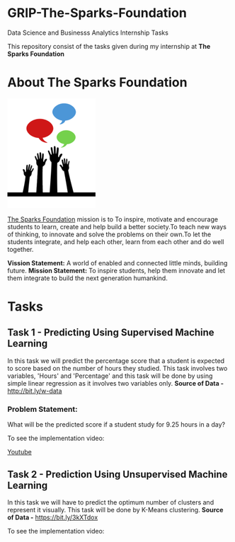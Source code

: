 # GRIP-The-Sparks-Foundation

Data Science and Businesss Analytics Internship Tasks

This repository consist of the tasks given during my internship at **The Sparks Foundation**

# About The Sparks Foundation

![](TSF.png)

[The Sparks Foundation](https://www.thesparksfoundationsingapore.org/) mission is to To inspire, motivate and encourage students to learn, create and help build a better society.To teach new ways of thinking, to innovate and solve the problems on their own.To let the students integrate, and help each other, learn from each other and do well together.

**Vission Statement:** A world of enabled and connected little minds, building future.
**Mission Statement:** To inspire students, help them innovate and let them integrate to build the next generation humankind.

# Tasks

## Task 1 - Predicting Using Supervised Machine Learning

In this task we will predict the percentage score that a student is expected to score based on the number of hours they studied. This task involves two variables, 'Hours' and 'Percentage' and this task will be done by using simple linear regression as it involves two variables only.
**Source of Data -** http://bit.ly/w-data 

### Problem Statement:

  What will be the predicted score if a student study for 9.25 hours in a day?

To see the implementation video:

[Youtube](https://youtu.be/nrVwcUr57wg)

## Task 2 - Prediction Using Unsupervised Machine Learning

In this task we will have to predict the optimum number of clusters and represent it visually. This task will be done by K-Means clustering.
**Source of Data -** https://bit.ly/3kXTdox

To see the implementation video:
